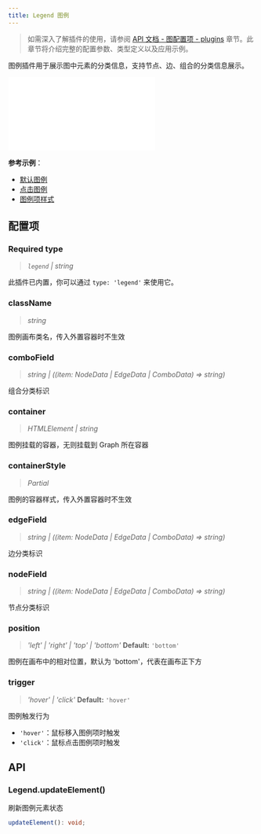 ```yaml
---
title: Legend 图例
---
```


> 如需深入了解插件的使用，请参阅 [API 文档 - 图配置项 - plugins](/api/graph/option#plugins) 章节。此章节将介绍完整的配置参数、类型定义以及应用示例。

图例插件用于展示图中元素的分类信息，支持节点、边、组合的分类信息展示。

<embed src="@/common/api/plugins/legend.md"></embed>

**参考示例**：

- [默认图例](/examples/plugin/legend/#basic)
- [点击图例](/examples/plugin/legend/#click)
- [图例项样式](/examples/plugin/legend/#style)

## 配置项

### <Badge type="success">Required</Badge> type

> _`legend` \| string_

此插件已内置，你可以通过 `type: 'legend'` 来使用它。

### className

> _string_

图例画布类名，传入外置容器时不生效

### comboField

> _string \| ((item: NodeData \| EdgeData \| ComboData) => string)_

组合分类标识

### container

> _HTMLElement_ _\| string_

图例挂载的容器，无则挂载到 Graph 所在容器

### containerStyle

> _Partial<CSSStyleDeclaration>_

图例的容器样式，传入外置容器时不生效

### edgeField

> _string \| ((item: NodeData \| EdgeData \| ComboData) => string)_

边分类标识

### nodeField

> _string \| ((item: NodeData \| EdgeData \| ComboData) => string)_

节点分类标识

### position

> _'left' \| 'right' \| 'top' \| 'bottom'_ **Default:** `'bottom'`

图例在画布中的相对位置，默认为 'bottom'，代表在画布正下方

### trigger

> _'hover' \| 'click'_ **Default:** `'hover'`

图例触发行为

- `'hover'`：鼠标移入图例项时触发
- `'click'`：鼠标点击图例项时触发

## API

### Legend.updateElement()

刷新图例元素状态

```typescript
updateElement(): void;
```
